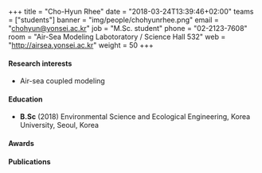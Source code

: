 +++
title = "Cho-Hyun Rhee"
date = "2018-03-24T13:39:46+02:00"
teams = ["students"]
banner = "img/people/chohyunrhee.png"
email = "chohyun@yonsei.ac.kr"
job = "M.Sc. student"
phone = "02-2123-7608"
room = "Air-Sea Modeling Labotoratory / Science Hall 532"
web = "http://airsea.yonsei.ac.kr"
weight = 50
+++

#### Research interests
+ Air-sea coupled modeling


#### Education
+ **B.Sc** (2018) Environmental Science and Ecological Engineering, Korea University, Seoul, Korea


#### Awards

#### Publications
